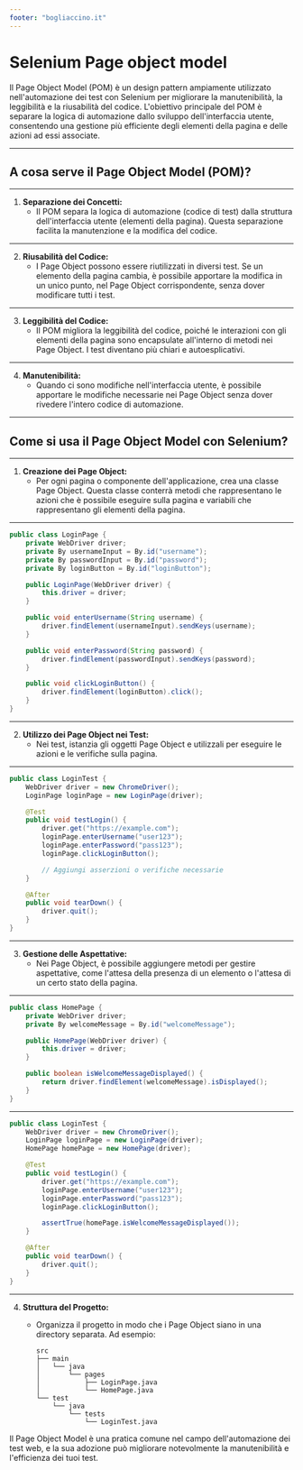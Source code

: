 ```yaml
---
footer: "bogliaccino.it"
---
```


# Selenium Page object model

Il Page Object Model (POM) è un design pattern ampiamente utilizzato nell'automazione dei test con Selenium per migliorare la manutenibilità, la leggibilità e la riusabilità del codice. L'obiettivo principale del POM è separare la logica di automazione dallo sviluppo dell'interfaccia utente, consentendo una gestione più efficiente degli elementi della pagina e delle azioni ad essi associate.

---

## A cosa serve il Page Object Model (POM)?

---

1. **Separazione dei Concetti:**
   - Il POM separa la logica di automazione (codice di test) dalla struttura dell'interfaccia utente (elementi della pagina). Questa separazione facilita la manutenzione e la modifica del codice.

---

2. **Riusabilità del Codice:**
   - I Page Object possono essere riutilizzati in diversi test. Se un elemento della pagina cambia, è possibile apportare la modifica in un unico punto, nel Page Object corrispondente, senza dover modificare tutti i test.

---

3. **Leggibilità del Codice:**
   - Il POM migliora la leggibilità del codice, poiché le interazioni con gli elementi della pagina sono encapsulate all'interno di metodi nei Page Object. I test diventano più chiari e autoesplicativi.

---

4. **Manutenibilità:**
   - Quando ci sono modifiche nell'interfaccia utente, è possibile apportare le modifiche necessarie nei Page Object senza dover rivedere l'intero codice di automazione.

---

## Come si usa il Page Object Model con Selenium?

---

1. **Creazione dei Page Object:**
   - Per ogni pagina o componente dell'applicazione, crea una classe Page Object. Questa classe conterrà metodi che rappresentano le azioni che è possibile eseguire sulla pagina e variabili che rappresentano gli elementi della pagina.

---

   ```java
   public class LoginPage {
       private WebDriver driver;
       private By usernameInput = By.id("username");
       private By passwordInput = By.id("password");
       private By loginButton = By.id("loginButton");

       public LoginPage(WebDriver driver) {
           this.driver = driver;
       }

       public void enterUsername(String username) {
           driver.findElement(usernameInput).sendKeys(username);
       }

       public void enterPassword(String password) {
           driver.findElement(passwordInput).sendKeys(password);
       }

       public void clickLoginButton() {
           driver.findElement(loginButton).click();
       }
   }
   ```

---

2. **Utilizzo dei Page Object nei Test:**
   - Nei test, istanzia gli oggetti Page Object e utilizzali per eseguire le azioni e le verifiche sulla pagina.

---

   ```java
   public class LoginTest {
       WebDriver driver = new ChromeDriver();
       LoginPage loginPage = new LoginPage(driver);

       @Test
       public void testLogin() {
           driver.get("https://example.com");
           loginPage.enterUsername("user123");
           loginPage.enterPassword("pass123");
           loginPage.clickLoginButton();

           // Aggiungi asserzioni o verifiche necessarie
       }

       @After
       public void tearDown() {
           driver.quit();
       }
   }
   ```

---

3. **Gestione delle Aspettative:**
   - Nei Page Object, è possibile aggiungere metodi per gestire aspettative, come l'attesa della presenza di un elemento o l'attesa di un certo stato della pagina.

---

   ```java
   public class HomePage {
       private WebDriver driver;
       private By welcomeMessage = By.id("welcomeMessage");

       public HomePage(WebDriver driver) {
           this.driver = driver;
       }

       public boolean isWelcomeMessageDisplayed() {
           return driver.findElement(welcomeMessage).isDisplayed();
       }
   }
   ```

---

   ```java
   public class LoginTest {
       WebDriver driver = new ChromeDriver();
       LoginPage loginPage = new LoginPage(driver);
       HomePage homePage = new HomePage(driver);

       @Test
       public void testLogin() {
           driver.get("https://example.com");
           loginPage.enterUsername("user123");
           loginPage.enterPassword("pass123");
           loginPage.clickLoginButton();

           assertTrue(homePage.isWelcomeMessageDisplayed());
       }

       @After
       public void tearDown() {
           driver.quit();
       }
   }
   ```

---

4. **Struttura del Progetto:**
   - Organizza il progetto in modo che i Page Object siano in una directory separata. Ad esempio:

     ```
     src
     ├── main
     │   └── java
     │       └── pages
     │           ├── LoginPage.java
     │           └── HomePage.java
     └── test
         └── java
             └── tests
                 └── LoginTest.java
     ```

Il Page Object Model è una pratica comune nel campo dell'automazione dei test web, e la sua adozione può migliorare notevolmente la manutenibilità e l'efficienza dei tuoi test.
